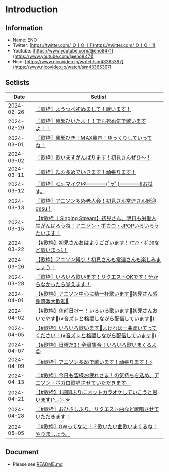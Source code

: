 # Introduction

## Information
- Name: ENO
- Twitter: [https://twitter.com/_O_I_O_I_1](https://twitter.com/_O_I_O_I_1)
- Youtube: [https://www.youtube.com/@eno8471](https://www.youtube.com/@eno8471)
- Nico: [https://www.nicovideo.jp/watch/sm43365397](https://www.nicovideo.jp/watch/sm43365397)

## Setlists
| Date | Setlist |
|------|---------|
| 2024-02-26 | [〖歌枠〗ようつべ初めまして！歌います！](./setlists/2024-02-26.md) |
| 2024-02-29 | [〖歌枠〗風邪ひいたよ！！でも死ぬ気で歌いますよ！！](./setlists/2024-02-29.md) |
| 2024-03-01 | [〖歌枠〗風邪ひき！MAX鼻声！ゆっくりしていってね！](./setlists/2024-03-01.md) |
| 2024-03-02 | [〖歌枠〗歌いますがんばります！初見さんぜひ～！](./setlists/2024-03-02.md) |
| 2024-03-11 | [〖歌枠〗ｱﾆｿﾝ多めでいきます！頑張ります！](./setlists/2024-03-11.md) |
| 2024-03-12 | [〖歌枠〗ｵﾆｭｰマイクｷﾀ━━━━(ﾟ∀ﾟ)━━━━!!お試す。](./setlists/2024-03-12.md) |
| 2024-03-13 | [〖歌枠〗アニソン多め老人会！初見さん常連さん歓迎desu！](./setlists/2024-03-13.md) |
| 2024-03-15 | [【#歌枠 ｜Singing Stream】初見さん、明日も労働人生がんばろうね！アニソン・ボカロ・JPOPいろいろうたいます！](./setlists/2024-03-15.md) |
| 2024-03-22 | [【#歌枠】初見さんおはようございます！ｱﾆｿﾝ・ﾎﾞｶﾛなど歌いまっｽ！](./setlists/2024-03-22.md) |
| 2024-03-26 | [【歌枠】アニソン縛り！初見さんも常連さんも楽しみましょう！](./setlists/2024-03-26.md) |
| 2024-03-28 | [〖歌枠〗いろいろ歌います！リクエストOKです！分からなかったら覚えます！](./setlists/2024-03-28.md) |
| 2024-04-01 | [【#歌枠】アニソン中心に精一杯歌います🎤初見さん感謝感激大歓迎💫](./setlists/2024-04-01.md) |
| 2024-04-02 | [【#歌枠】休前日ｷﾀー！いろいろ歌います🎤初見さんおいでやす🌸(※音ズレと格闘しながら配信しています🙏)](./setlists/2024-04-02.md) |
| 2024-04-05 | [【#歌枠】いろいろ歌います🎤よければ一曲聴いてってください！(※音ズレと格闘しながら配信しています🙏)](./setlists/2024-04-05.md) |
| 2024-04-07 | [【#歌枠】日曜だﾖ！全員集合！いろいろ歌いまくるよ😉](./setlists/2024-04-07.md) |
| 2024-04-09 | [〖#歌枠〗アニソン多めで歌います！頑張ります！⚡](./setlists/2024-04-09.md) |
| 2024-04-13 | [〖#歌枠〗今日も皆様お疲れさま！の気持ちを込め、アニソン・ボカロ歌唱させていただきます。](./setlists/2024-04-13.md) |
| 2024-04-21 | [【#歌枠】1週間ぶりにネットカラオケしていこうと思います(^_-)-☆](./setlists/2024-04-21.md) |
| 2024-04-28 | [〖#歌枠〗おひさしぶり、リクエスト曲など歌唱させていただきます！](./setlists/2024-04-28.md) |
| 2024-05-05 | [〖#歌枠〗GWってなに！？歌いたい曲歌いまくるね！やりましょう。](./setlists/2024-05-05.md) |

## Document
- Please see [README.md](https://github.com/DNIB/Setlist-Workspace/blob/main/public/README.md)